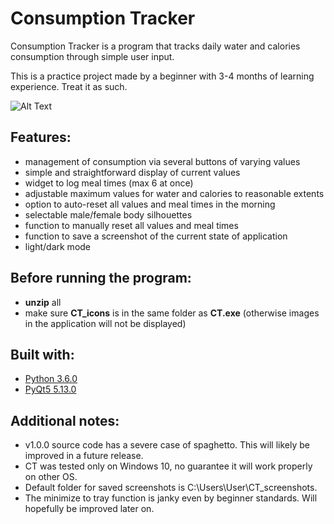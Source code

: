 # Consumption Tracker

Consumption Tracker is a program that tracks daily water and calories consumption through simple user input.

This is a practice project made by a beginner with 3-4 months of learning experience. Treat it as such.

![Alt Text](https://i.imgur.com/21M3Xrf.gif)

## Features:

* management of consumption via several buttons of varying values
* simple and straightforward display of current values
* widget to log meal times (max 6 at once)
* adjustable maximum values for water and calories to reasonable extents
* option to auto-reset all values and meal times in the morning
* selectable male/female body silhouettes
* function to manually reset all values and meal times
* function to save a screenshot of the current state of application
* light/dark mode

## Before running the program:
* **unzip** all
* make sure **CT_icons** is in the same folder as **CT.exe** (otherwise images in the application will not be displayed)

## Built with:
* [Python 3.6.0](https://www.python.org/downloads/release/python-360/)
* [PyQt5 5.13.0](https://pypi.org/project/PyQt5/)

## Additional notes:
* v1.0.0 source code has a severe case of spaghetto. This will likely be improved in a future release.
* CT was tested only on Windows 10, no guarantee it will work properly on other OS.
* Default folder for saved screenshots is C:\Users\User\CT_screenshots.
* The minimize to tray function is janky even by beginner standards. Will hopefully be improved later on.
